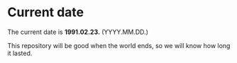 # Current date

The current date is **1991.02.23.** (YYYY.MM.DD.)

This repository will be good when the world ends, so we will know how long it lasted.